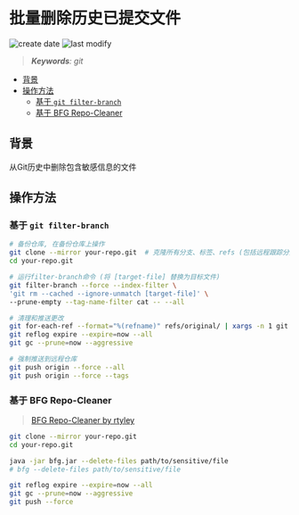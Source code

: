 批量删除历史已提交文件
===
<!--START_SECTION:badge-->

![create date](https://img.shields.io/static/v1?label=create%20date&message=2025-08-xx&label_color=gray&color=lightsteelblue&style=flat-square)
![last modify](https://img.shields.io/static/v1?label=last%20modify&message=2025-08-03%2022%3A42%3A16&label_color=gray&color=thistle&style=flat-square)

<!--END_SECTION:badge-->
<!--info
top: false
draft: false
hidden: false
tag: [git]
-->

> ***Keywords**: git*

<!--START_SECTION:toc-->
- [背景](#背景)
- [操作方法](#操作方法)
    - [基于 `git filter-branch`](#基于-git-filter-branch)
    - [基于 BFG Repo-Cleaner](#基于-bfg-repo-cleaner)
<!--END_SECTION:toc-->


## 背景

从Git历史中删除包含敏感信息的文件

## 操作方法

### 基于 `git filter-branch`

```bash
# 备份仓库, 在备份仓库上操作
git clone --mirror your-repo.git  # 克隆所有分支、标签、refs (包括远程跟踪分支) 的完整镜像
cd your-repo.git

# 运行filter-branch命令 (将 [target-file] 替换为目标文件)
git filter-branch --force --index-filter \
'git rm --cached --ignore-unmatch [target-file]' \
--prune-empty --tag-name-filter cat -- --all

# 清理和推送更改
git for-each-ref --format="%(refname)" refs/original/ | xargs -n 1 git update-ref -d
git reflog expire --expire=now --all
git gc --prune=now --aggressive

# 强制推送到远程仓库
git push origin --force --all
git push origin --force --tags
```


### 基于 BFG Repo-Cleaner
> [BFG Repo-Cleaner by rtyley](https://rtyley.github.io/bfg-repo-cleaner/)

```bash
git clone --mirror your-repo.git
cd your-repo.git

java -jar bfg.jar --delete-files path/to/sensitive/file
# bfg --delete-files path/to/sensitive/file

git reflog expire --expire=now --all
git gc --prune=now --aggressive
git push --force
```